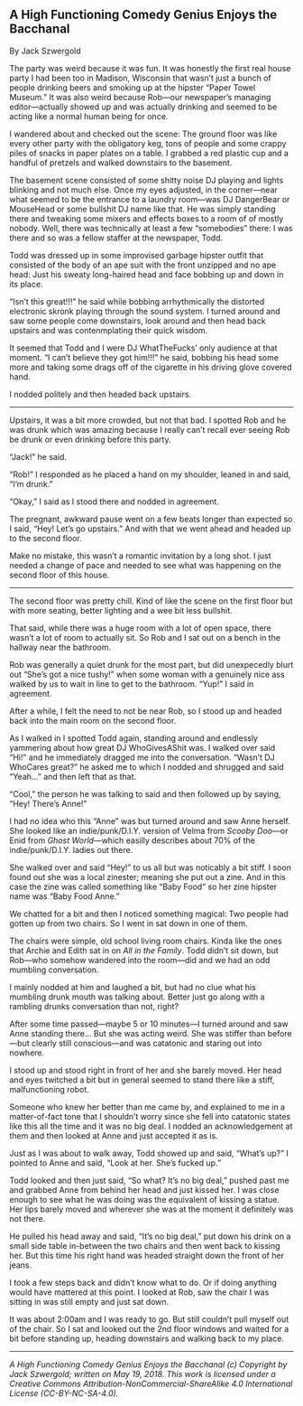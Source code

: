 ## A High Functioning Comedy Genius Enjoys the Bacchanal

By Jack Szwergold

The party was weird because it was fun. It was honestly the first real house party I had been too in Madison, Wisconsin that wasn’t just a bunch of people drinking beers and smoking up at the hipster “Paper Towel Museum.” It was also weird because Rob—our newspaper’s managing editor—actually showed up and was actually drinking and seemed to be acting like a normal human being for once.

I wandered about and checked out the scene: The ground floor was like every other party with the obligatory keg, tons of people and some crappy piles of snacks in paper plates on a table. I grabbed a red plastic cup and a handful of pretzels and walked downstairs to the basement.

The basement scene consisted of some shitty noise DJ playing and lights blinking and not much else. Once my eyes adjusted, in the corner—near what seemed to be the entrance to a laundry room—was DJ DangerBear or MouseHead or some bullshit DJ name like that. He was simply standing there and tweaking some mixers and effects boxes to a room of of mostly nobody. Well, there was technically at least a few “somebodies” there: I was there and so was a fellow staffer at the newspaper, Todd.

Todd was dressed up in some improvised garbage hipster outfit that consisted of the body of an ape suit with the front unzipped and no ape head: Just his sweaty long-haired head and face bobbing up and down in its place. 

“Isn’t this great!!!” he said while bobbing arrhythmically the distorted electronic skronk playing through the sound system. I turned around and saw some people come downstairs, look around and then head back upstairs and was contenmplating their quick wisdom.

It seemed that Todd and I were DJ WhatTheFucks’ only audience at that moment. “I can’t believe they got him!!!” he said, bobbing his head some more and taking some drags off of the cigarette in his driving glove covered hand.

I nodded politely and then headed back upstairs.

***

Upstairs, it was a bit more crowded, but not that bad. I spotted Rob and he was drunk which was amazing because I really can’t recall ever seeing Rob be drunk or even drinking before this party.

“Jack!” he said.

“Rob!” I responded as he placed a hand on my shoulder, leaned in and said, “I’m drunk.”

“Okay,” I said as I stood there and nodded in agreement.

The pregnant, awkward pause went on a few beats longer than expected so I said, “Hey! Let’s go upstairs.” And with that we went ahead and headed up to the second floor.

Make no mistake, this wasn’t a romantic invitation by a long shot. I just needed a change of pace and needed to see what was happening on the second floor of this house.

***

The second floor was pretty chill. Kind of like the scene on the first floor but with more seating, better lighting and a wee bit less bullshit.

That said, while there was a huge room with a lot of open space, there wasn’t a lot of room to actually sit. So Rob and I sat out on a bench in the hallway near the bathroom.

Rob was generally a quiet drunk for the most part, but did unexpecedly blurt out “She’s got a nice tushy!” when some woman with a genuinely nice ass walked by us to wait in line to get to the bathroom. “Yup!” I said in agreement.

After a while, I felt the need to not be near Rob, so I stood up and headed back into the main room on the second floor.

As I walked in I spotted Todd again, standing around and endlessly yammering about how great DJ WhoGivesAShit was. I walked over said “Hi!” and he immediately dragged me into the conversation. “Wasn’t DJ WhoCares great?” he asked me to which I nodded and shrugged and said “Yeah…” and then left that as that.

“Cool,” the person he was talking to said and then followed up by saying, “Hey! There’s Anne!”

I had no idea who this “Anne” was but turned around and saw Anne herself. She looked like an indie/punk/D.I.Y. version of Velma from *Scooby Doo*—or Enid from *Ghost World*—which easilly describes about 70% of the indie/punk/D.I.Y. ladies out there.

She walked over and said “Hey!” to us all but was noticably a bit stiff. I soon found out she was a local zinester; meaning she put out a zine. And in this case the zine was called something like “Baby Food” so her zine hipster name was “Baby Food Anne.”

We chatted for a bit and then I noticed something magical: Two people had gotten up from two chairs. So I went in sat down in one of them.

The chairs were simple, old school living room chairs. Kinda like the ones that Archie and Edith sat in on *All in the Family*. Todd didn’t sit down, but Rob—who somehow wandered into the room—did and we had an odd mumbling conversation.

I mainly nodded at him and laughed a bit, but had no clue what his mumbling drunk mouth was talking about. Better just go along with a rambling drunks conversation than not, right?

After some time passed—maybe 5 or 10 minutes—I turned around and saw Anne standing there… But she was acting weird. She was stiffer than before—but clearly still conscious—and was catatonic and staring out into nowhere.

I stood up and stood right in front of her and she barely moved. Her head and eyes twitched a bit but in general seemed to stand there like a stiff, malfunctioning robot.

Someone who knew her better than me came by, and explained to me in a matter-of-fact tone that I shouldn’t worry since she fell into catatonic states like this all the time and it was no big deal. I nodded an acknowledgement at them and then looked at Anne and just accepted it as is.

Just as I was about to walk away, Todd showed up and said, “What’s up?” I pointed to Anne and said, “Look at her. She’s fucked up.”

Todd looked and then just said, “So what? It’s no big deal,” pushed past me and grabbed Anne from behind her head and just kissed her. I was close enough to see what he was doing was the equivalent of kissing a statue. Her lips barely moved and wherever she was at the moment it definitely was not there.

He pulled his head away and said, “It’s no big deal,” put down his drink on a small side table in-between the two chairs and then went back to kissing her. But this time his right hand was headed straight down the front of her jeans.

I took a few steps back and didn’t know what to do. Or if doing anything would have mattered at this point. I looked at Rob, saw the chair I was sitting in was still empty and just sat down.

It was about 2:00am and I was ready to go. But still couldn’t pull myself out of the chair. So I sat and looked out the 2nd floor windows and waited for a bit before standing up, heading downstairs and walking back to my place.

***

*A High Functioning Comedy Genius Enjoys the Bacchanal (c) Copyright by Jack Szwergold; written on May 19, 2018. This work is licensed under a Creative Commons Attribution-NonCommercial-ShareAlike 4.0 International License (CC-BY-NC-SA-4.0).*